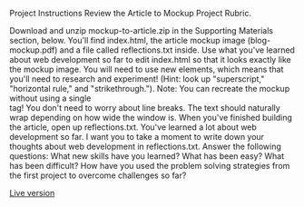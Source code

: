 Project Instructions
Review the Article to Mockup Project Rubric.

Download and unzip mockup-to-article.zip in the Supporting Materials section, below. You'll find index.html, the article mockup image (blog-mockup.pdf) and a file called reflections.txt inside.
Use what you've learned about web development so far to edit index.html so that it looks exactly like the mockup image. You will need to use new elements, which means that you'll need to research and experiment! (Hint: look up "superscript," "horizontal rule," and "strikethrough."). Note: You can recreate the mockup without using a single <br> tag! You don't need to worry about line breaks. The text should naturally wrap depending on how wide the window is.
When you've finished building the article, open up reflections.txt. You've learned a lot about web development so far. I want you to take a moment to write down your thoughts about web development in reflections.txt. Answer the following questions:
What new skills have you learned?
What has been easy?
What has been difficult?
How have you used the problem solving strategies from the first project to overcome challenges so far?


[Live version](https://jtrfs.github.io/mockup-to-article/)

